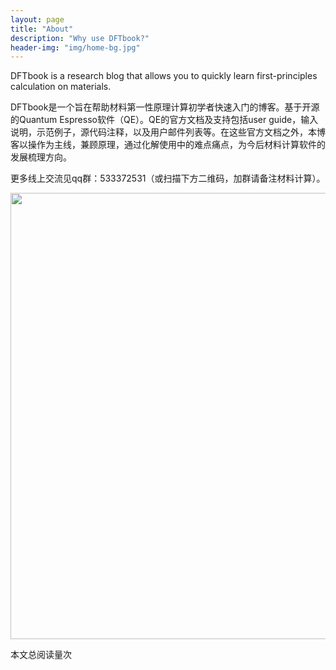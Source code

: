 ```yaml
---
layout: page
title: "About"
description: "Why use DFTbook?"
header-img: "img/home-bg.jpg"
---
```


DFTbook is a research blog that allows you to quickly learn first-principles calculation on materials.

DFTbook是一个旨在帮助材料第一性原理计算初学者快速入门的博客。基于开源的Quantum Espresso软件（QE）。QE的官方文档及支持包括user guide，输入说明，示范例子，源代码注释，以及用户邮件列表等。在这些官方文档之外，本博客以操作为主线，兼顾原理，通过化解使用中的难点痛点，为今后材料计算软件的发展梳理方向。

更多线上交流见qq群：533372531（或扫描下方二维码，加群请备注材料计算）。

<p align="left">
    <img src="../../../../../img/QEgroup.png" width="714"/>
</p>

<span id="busuanzi_container_page_pv">本文总阅读量<span id="busuanzi_value_page_pv"></span>次

